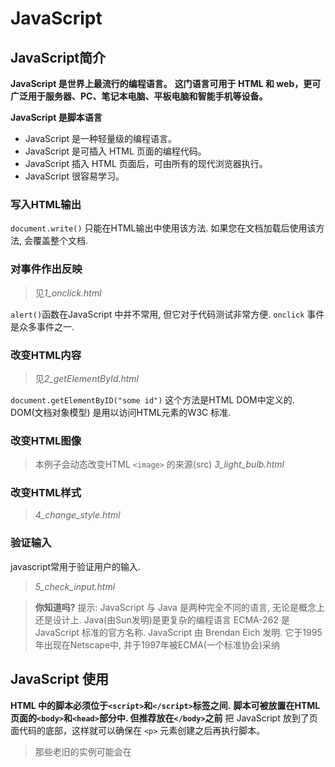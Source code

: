 # JavaScript

## JavaScript简介

**JavaScript 是世界上最流行的编程语言。**
**这门语言可用于 HTML 和 web，更可广泛用于服务器、PC、笔记本电脑、平板电脑和智能手机等设备。**

**JavaScript 是脚本语言**
- JavaScript 是一种轻量级的编程语言。
- JavaScript 是可插入 HTML 页面的编程代码。
- JavaScript 插入 HTML 页面后，可由所有的现代浏览器执行。
- JavaScript 很容易学习。

### 写入HTML输出

`document.write()` 只能在HTML输出中使用该方法. 如果您在文档加载后使用该方法, 会覆盖整个文档.

### 对事件作出反映

> 见*1_onclick.html*

`alert()`函数在JavaScript 中并不常用, 但它对于代码测试非常方便.
`onclick` 事件是众多事件之一.

### 改变HTML内容

> 见*2_getElementById.html*

`document.getElementByID("some id")` 这个方法是HTML DOM中定义的.
DOM(文档对象模型) 是用以访问HTML元素的W3C 标准.

### 改变HTML图像

> 本例子会动态改变HTML `<image>` 的来源(src)
> *3_light_bulb.html*

### 改变HTML样式

> *4_change_style.html*

### 验证输入

javascript常用于验证用户的输入.

> *5_check_input.html*

> **你知道吗?**
> 提示: JavaScript 与 Java 是两种完全不同的语言, 无论是概念上还是设计上.
> Java(由Sun发明)是更复杂的编程语言
> ECMA-262 是JavaScript 标准的官方名称.
> JavaScript 由 Brendan Eich 发明. 它于1995年出现在Netscape中, 并于1997年被ECMA(一个标准协会)采纳

## JavaScript 使用

**HTML 中的脚本必须位于`<script>`和`</script>`标签之间.**
**脚本可被放置在HTML页面的`<body>`和`<head>`部分中. 但推荐放在`</body>`之前**
把 JavaScript 放到了页面代码的底部，这样就可以确保在 `<p>` 元素创建之后再执行脚本。

> 那些老旧的实例可能会在 <script> 标签中使用 type="text/javascript"。现在已经不必这样做了。JavaScript 是所有现代浏览器以及 HTML5 中的默认脚本语言。

### 外部的JavaScript

也可以把脚本保存到外部文件中。外部文件通常包含被多个网页使用的代码。
外部 JavaScript 文件的文件扩展名是 .js。
如需使用外部文件，请在 <script> 标签的 "src" 属性中设置该 .js 文件：

```html
<!DOCTYPE html>
<html>
<body>
<script src="myScript.js"></script>
</body>
</html>
```

> 提示：外部脚本不能包含 <script> 标签。

## JavaScript 输出

**JavaScript通常用于操作HTML元素**

## JavaScript 语句

### 分号

分号用于分隔 JavaScript 语句。
通常我们在每条可执行的语句结尾添加分号。
使用分号的另一用处是在一行中编写多条语句。
提示：您也可能看到不带有分号的案例。
在 JavaScript 中，用分号来结束语句是可选的(**但建议都加上**)

### JavaScript对大小写敏感

### 对代码行进行折行

在文本字符串中使用反斜杠对代码行进行换行。

```javascript
document.write("Hello \
World!");
```

> **你知道吗?**
> 提示：JavaScript 是脚本语言。浏览器会在读取代码时，逐行地执行脚本代码。

### JavaScript 变量

```javascript
var x=2;
var y=3;
var z=x+y;
var pi=3.14;
var name="Bill Gates";
var answer='Yes I am!';
```

### 声明(创建)JavaScript变量

在 JavaScript 中创建变量通常称为“声明”变量。
我们使用 var 关键词来声明变量：`var carname;`
变量声明之后，该变量是空的（它没有值）。
如需向变量赋值，请使用等号：`carname="Volvo";`
不过，您也可以在声明变量时对其赋值：`var carname="Volvo";`

### 一条语句，多个变量

可以在一条语句中声明很多变量。该语句以 var 开头，并使用**逗号**分隔变量即可：
`var name="Gates", age=56, job="CEO";`

也可以跨多行:
```javascript
var name="Gates",
age=56,
job="CEO";
```

### Value = undefined

在计算机程序中，经常会声明无值的变量。未使用值来声明的变量，其值实际上是 undefined。

### 重新声明 JavaScript 变量

如果重新声明 JavaScript 变量，该变量的值不会丢失

## JavaScript 数据类型

- 字符串
- 数字
- 布尔
- 数组(对应Python的列表list)
- 对象(对应Python的字典dict)
- Null(对应Python的None)
- Undefined

### JavaScript 拥有动态类型

JavaScript 拥有动态类型。这意味着相同的变量可用作不同的类型：

```javascript
var x                // x 为 undefined
var x = 6;           // x 为数字
var x = "Bill";      // x 为字符串
```

### JavaScript 数字

JavaScript 只有一种数字类型。数字可以带小数点，也可以不带：

```javascript
var x1=34.00;      //使用小数点来写
var x2=34;         //不使用小数点来写
```

极大或极小的数字可以通过科学（指数）计数法来书写：
```javascript
var y=123e5;      // 12300000
var z=123e-5;     // 0.00123
```

### JavaScript 布尔

布尔（逻辑）只能有两个值：true 或 false。

### JavaScript 数组

```javascript
//方法1
var cars=new Array();
cars[0]="Audi";
cars[1]="BMW";
cars[2]="Volvo";
//方法2
var cars=new Array("Audi","BMW","Volvo");
//方法3: 推荐
var cars=["Audi","BMW","Volvo"];
```

数组下标是基于零的

### JavaScript 对象

对象由花括号分隔。在括号内部，对象的属性以名称和值对的形式 (name : value) 来定义。属性由逗号分隔：

```javascript
var person={firstname:"Bill", lastname:"Gates", id:5566};
var person={
firstname : "Bill",
lastname  : "Gates",
id        :  5566
};
//对象属性有两种寻址方式：
name=person.lastname;
name=person["lastname"];
```

### Undefined 和 Null

Undefined 这个值表示变量不含有值。

可以通过将变量的值设置为 null 来清空变量。

**这两个基本没啥太大区别, 一般就用Null**

### 声明变量类型

当您声明新变量时，可以使用关键词 "new" 来声明其类型：

```javascript
var carname=new String;
var x=      new Number;
var y=      new Boolean;
var cars=   new Array;
var person= new Object;
```

## JavaScript 对象

**JavaScript 中的所有事物都是对象：字符串、数字、数组、日期，等等。**
在 JavaScript 中，对象是拥有**属性**和**方法**的数据。

### 属性和方法

属性是与对象相关的值。
方法是能够在对象上执行的动作。
举例：汽车就是现实生活中的对象。
汽车的属性：

```javascript
car.name=Fiat
car.model=500
car.weight=850kg
car.color=white 
```

汽车的方法:
```javascript
car.start()
car.drive()
car.brake()
```

### JavaScript 中的对象

```javascript
var txt = "Hello";
/*
实际上已经创建了一个 JavaScript 字符串对象。字符串对象拥有内建的属性 length。
对于上面的字符串来说，length 的值是 5。字符串对象同时拥有若干个内建的方法。
 */
txt.length=5
txt.indexOf()
txt.replace()
txt.search()
```

### 创建JavaScript对象

JavaScript 中的几乎所有事务都是对象：字符串、数字、数组、日期、函数，等等。
你也可以创建自己的对象。
本例创建名为 "person" 的对象，并为其添加了四个属性：

```javascript
person=new Object();
person.firstname="Bill";
person.lastname="Gates";
person.age=56;
person.eyecolor="blue";
```

### 访问对象的属性

访问对象属性的语法是：`objectName.propertyName`

### 访问对象的方法

您可以通过下面的语法调用方法：`objectName.methodName()`

> 使用 camel-case 标记法的函数是很常见的。您会经常看到 someMethod() 这样的函数名

## 函数

### JavaScript 函数语法

```javascript
function functionname()
{
这里是要执行的代码
}
```

可以在某事件发生时直接调用函数（比如当用户点击按钮时），并且可由 JavaScript 在任何位置进行调用。

提示：JavaScript 对大小写敏感。关键词 function 必须是小写的，并且必须以与函数名称相同的大小写来调用函数。

### 调用带参数的函数

```javascript
function myFunction(var1,var2)
{
这里是要执行的代码
}
```

### 带有返回值的函数

```javascript
function myFunction()
{
var x=5;
return x;
}

var myVar=myFunction();

function myFunction(a,b)
{
return a*b;
}

document.getElementById("demo").innerHTML=myFunction(4,3);
```

您仅仅希望退出函数时 ，也可使用 return 语句。返回值是可选的

### 局部 JavaScript 变量

在 JavaScript 函数内部声明的变量（使用 var）是局部变量，所以只能在函数内部访问它。（该变量的作用域是局部的）。

您可以在不同的函数中使用名称相同的局部变量，因为只有声明过该变量的函数才能识别出该变量。

只要函数运行完毕，本地变量就会被删除。

### 全局 JavaScript 变量

在函数外声明的变量是全局变量，网页上的所有脚本和函数都能访问它。

### JavaScript 变量的生存期

JavaScript 变量的生命期从它们被声明的时间开始。

局部变量会在函数运行以后被删除。

全局变量会在页面关闭后被删除。

### 向未声明的 JavaScript 变量来分配值

如果您把值赋给尚未声明的变量，该变量将被自动作为全局变量声明。
如: `carname='Volvo';` 将声明一个全局变量 carname，即使它在函数内执行。

**千万不要这么做!!!!**

## JS 运算符

运算符 = 用于赋值。
运算符 + 用于加值。

- ++ 累加
- -- 递减
- %= x%=y x=x%y

### 用于字符串的 + 运算符

`+` 运算符用于把文本值或字符串变量加起来（连接起来）。
**如果把数字与字符串相加，结果将成为字符串。**

## JS 比较和逻辑运算符

- == 等于 
- === 全等（值和类型）`x=5; x===5 为 true；x==="5" 为 false`
- != 不等于

### 逻辑运算符

- && and
- || or
- ! not

### 条件运算符

`variablename=(condition)?trueValue:falseValue `

## JavaScript If...Else 语句

- if...else if....else 语句 - 使用该语句来选择多个代码块之一来执行
- switch 语句 - 使用该语句来选择多个代码块之一来执行

```javascript
if (条件 1)
  {
  当条件 1 为 true 时执行的代码
  }
else if (条件 2)
  {
  当条件 2 为 true 时执行的代码
  }
else
  {
  当条件 1 和 条件 2 都不为 true 时执行的代码
  }
```

## JavaScript Switch 语句

```javascript
switch(n)
{
case 1:
  执行代码块 1
  break;
case 2:
  执行代码块 2
  break;
default:
  n 与 case 1 和 case 2 不同时执行的代码
}
```

工作原理：首先设置表达式 n（通常是一个变量）。随后表达式的值会与结构中的每个 case 的值做比较。
如果存在匹配，则与该 case 关联的代码块会被执行。请使用 break 来阻止代码自动地向下一个 case 运行。

```javascript
var day=new Date().getDay();
switch (day)
{
case 0:
  x="Today it's Sunday";
  break;
case 1:
  x="Today it's Monday";
  break;
case 2:
  x="Today it's Tuesday";
  break;
case 3:
  x="Today it's Wednesday";
  break;
case 4:
  x="Today it's Thursday";
  break;
case 5:
  x="Today it's Friday";
  break;
case 6:
  x="Today it's Saturday";
  break;
}
```

### default 关键词

请使用 default 关键词来规定匹配不存在时做的事情：

```javascript
var day=new Date().getDay();
switch (day)
{
case 6:
  x="Today it's Saturday";
  break;
case 0:
  x="Today it's Sunday";
  break;
default:
  x="Looking forward to the Weekend";
}
```

## For循环

```javascript
for (var i=0;i<cars.length;i++)
{
document.write(cars[i] + "<br>");
}
```

### 不同类型的循环

JavaScript 支持不同类型的循环：

- for - 循环代码块一定的次数
- for/in - 循环遍历**对象的属性**
- while - 当指定的条件为 true 时循环指定的代码块
- do/while - 同样当指定的条件为 true 时循环指定的代码块

### For/In 循环

```javascript
var person={fname:"John",lname:"Doe",age:25};

for (x in person)
  {
  txt=txt + person[x];
  }
```

## While 循环

### do/while 循环

do/while 循环是 while 循环的变体。
该循环会执行一次代码块，在检查条件是否为真之前，
然后如果条件为真的话，就会重复这个循环。

## Break 和 Continue 语句

break 语句用于跳出循环。
continue 用于跳过循环中的一个迭代。

### JavaScript 标签

```javascript
label:
语句
```
可以对 JavaScript 语句进行标记。
continue 语句（带有或不带标签引用）只能用在循环中。
break 语句（不带标签引用），只能用在循环或 switch 中。
通过标签引用，break 语句可用于跳出任何 JavaScript 代码块：

```javascript
cars=["BMW","Volvo","Saab","Ford"];
list:
{
document.write(cars[0] + "<br>");
document.write(cars[1] + "<br>");
document.write(cars[2] + "<br>");
break list;
document.write(cars[3] + "<br>");
document.write(cars[4] + "<br>");
document.write(cars[5] + "<br>");
}
```

## JavaScript 错误 - Throw、Try 和 Cat

```javascript
try
  {
  //在这里运行代码
  }
catch(err)
  {
  //在这里处理错误
  }
```

### Throw 语句

throw 语句允许我们创建自定义错误。
正确的技术术语是：创建或抛出异常（exception）。
如果把 throw 与 try 和 catch 一起使用，那么您能够控制程序流，并生成自定义的错误消息。

> 见*7_throw.html*

## 表单验证

JavaScript 可用来在数据被送往服务器前对 HTML 表单中的这些输入数据进行验证

### JavaScript 表单验证

被 JavaScript 验证的这些典型的表单数据有：

- 用户是否已填写表单中的必填项目？
- 用户输入的邮件地址是否合法？
- 用户是否已输入合法的日期？
- 用户是否在数据域 (numeric field) 中输入了文本？

### 必填（或必选）项目

下面的函数用来检查用户是否已填写表单中的必填（或必选）项目。
假如必填或必选项为空，那么警告框会弹出，并且函数的返回值为 false，否则函数的返回值则为 true（意味着数据没有问题）：

> 见*8_validate_required.html*

### E-mail 验证

下面的函数检查输入的数据是否符合电子邮件地址的基本语法。

意思就是说，输入的数据必须包含 @ 符号和点号(.)。
同时，@ 不可以是邮件地址的首字符，并且 @ 之后需有至少一个点号：

> 见*9_validate_email.html*
